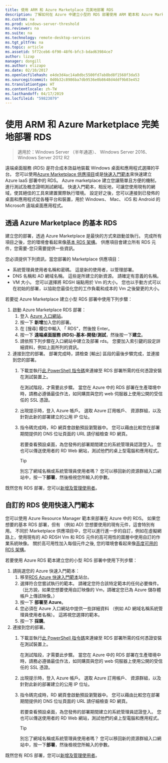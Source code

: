 ```yaml
---
title: 使用 ARM 和 Azure Marketplace 完美地部署 RDS
description: 了解如何在 Azure 中建立小型的 RDS 部署使用 ARM 範本和 Azure Marketplace。
ms.custom: na
ms.prod: windows-server-threshold
ms.reviewer: na
ms.suite: na
ms.technology: remote-desktop-services
ms.tgt_pltfrm: na
ms.topic: article
ms.assetid: 5f72ceb6-6f90-48f6-bfc3-bdad63984ce7
author: lizap
manager: dongill
ms.author: elizapo
ms.date: 02/10/2017
ms.openlocfilehash: e4de3d4ac14a0dbc5500fd7ab8bd8f1568f3da53
ms.sourcegitcommit: 0d0b32c8986ba7db9536e0b8648d4ddf9b03e452
ms.translationtype: HT
ms.contentlocale: zh-TW
ms.lasthandoff: 04/17/2019
ms.locfileid: "59823079"
---
```

# <a name="seamlessly-deploy-rds-with-arm-and-azure-marketplace"></a>使用 ARM 和 Azure Marketplace 完美地部署 RDS

>適用於：Windows Server （半年通道）、 Windows Server 2016、 Windows Server 2012 R2

遠端桌面服務 (RDS) 是符合成本效益地裝載 Windows 桌面和應用程式選擇的平台。 您可以使用[Azure Marketplace 供應項目](#basic-rds-through-the-azure-marketplace)或是[快速入門範本](#Customized-RDS-using-Quickstart-templates)來快速建立 Azure IaaS 部署中的 RDS。 Azure marketplace 建立您讓簡單且方便的機制，進行測試及概念證明測試網域。 快速入門範本，相反地，可讓您使用現有的網域，使其絕佳的工具來建置實際執行環境。 設定好之後，您可以連接到已發佈的桌面和應用程式從各種平台和裝置，用於 Windows、 Mac、 iOS 和 Android 的 Microsoft 遠端桌面應用程式。

## <a name="basic-rds-through-the-azure-marketplace"></a>透過 Azure Marketplace 的基本 RDS

建立您的部署，透過 Azure Marketplace 是最快的方式來啟動並執行。 完成所有項目之後，您的環境會看起來像[基本 RDS 架構](desktop-hosting-logical-architecture.md#basic-deployment)。 供應項目會建立所有 RDS 元件，您需要-您只需要提供一些資訊。 

您必須提供下列資訊，當您部署的 Marketplace 供應項目：
- 系統管理員使用者名稱和密碼。 這是新的使用者，以管理部署。
- DNS 名稱和 AD 網域名稱。 這些是所建立的新資源。 請確定有意義的名稱。
- VM 大小。 您可以選擇將 RDSH 端點用於 Vm 的大小。 您也以手動方式可以在初始的部署，以協助您最佳化您的工作負載和成本的 Vm 之後變更的大小。

若要從 Azure Marketplace 建立小型 RDS 部署中使用下列步驟： 

1. 啟動 Azure Marketplace RDS 部署：
   1. 登入 [Azure 入口網站](https://portal.azure.com)。
   2. 按一下 **新增**加入您的部署。
   3. 在 [搜尋] 欄位中輸入 「 RDS"，然後按 Enter。
   4. 按一下 **遠端桌面服務 (RDS)-基本-開發/測試**，然後按一下**建立**。
   5. 請依照下列步驟在入口網站中建立及部署 rds。 您要加入索引鍵的設定詳細資料，例如上面所列的資訊。 
2. 連接到您的部署。 部署完成時，請檢查 [輸出] 區段的最後步驟完成，並連接到您的部署。
   1. 下載並執行[此 PowerShell 指令碼](https://gallery.technet.microsoft.com/Azure-Resource-Manager-4ea7e328)來連線至 RDS 部署所需的任何憑證安裝在測試裝置上。 
   
      在測試階段，才需要此步驟。 當您在 Azure 中的 RDS 部署在生產環境中時，請務必遵循最佳作法，如同購買與您的 web 伺服器上使用公開的受信任的 SSL 憑證。

   2. 出現提示時，登入 Azure 帳戶。 選取 Azure 訂用帳戶、 資源群組，以及針對此新的部署建立的公用 IP 位址。
   3. 指令碼完成時，RD 網頁會啟動預設瀏覽器中。 您可以藉由比較您在部署期間提供的 DNS 位址頁面的 URL 請仔細檢查 RD 網頁。 
   
      若要查看預設桌面，為您發佈的部署期間建立的系統管理員認證登入。 您也可以傳送使用者的 RD Web 網站，測試他們的桌上型電腦和應用程式。

      > [!TIP]
      > 別忘了網域名稱或系統管理員使用者嗎？ 您可以移回新的資源群組入口網站中，按一下**部署**，然後檢視您所輸入的參數。

既然您有 RDS 部署，您可以[新增及管理使用者](rds-user-management.md)。

## <a name="customized-rds-using-quickstart-templates"></a>自訂的 RDS 使用快速入門範本

您可以使用 Azure Resource Manager 範本來部署在 Azure 中的 RDS。 如果您想要的基本 RDS 部署，但有 （例如 AD) 您想要使用的現有元件，這會特別有用。 不同於 Marketplace 供應項目中，您可以進行進一步的自訂，例如在虛擬網路上，使用現有的 AD RDSH Vm 和 RDS 元件的高可用性的圖層中使用自訂的作業系統映像。 關於高可用性加入每個元件之後, 您的環境會看起來像[高度可用的 RDS 架構](desktop-hosting-logical-architecture.md#highly-available-deployment)。

若要使用 Azure RDS 範本建立您的小型 RDS 部署中使用下列步驟： 

1. 請挑選您的 Azure 快速入門範本：
   1. 移至[RDS Azure 快速入門範本](https://aka.ms/rdautomation)站台。
   2. 選擇符合您嘗試執行的範本。 請確定您符合該特定範本的任何必要條件。 （比方說，如果您想要使用自訂映像的 Vm，請確定您已為 Azure 儲存體帳戶上傳該映像。）
   3. 按一下 **部署至 Azure**。
   4. 您必須在 Azure 入口網站中提供一些詳細資料 （例如 AD 網域名稱系統管理員使用者名稱）。 這將視您選擇的範本。
   5. 按一下 **採購**。
2. 連接到您的部署。 
   1. 下載並執行[此 PowerShell 指令碼](https://gallery.technet.microsoft.com/Azure-Resource-Manager-4ea7e328)來連線至 RDS 部署所需的任何憑證安裝在測試裝置上。 
   
      在測試階段，才需要此步驟。 當您在 Azure 中的 RDS 部署在生產環境中時，請務必遵循最佳作法，如同購買與您的 web 伺服器上使用公開的受信任的 SSL 憑證。

   2. 出現提示時，登入 Azure 帳戶。 選取 Azure 訂用帳戶、 資源群組，以及針對此新的部署建立的公用 IP 位址。
   3. 指令碼完成時，RD 網頁會啟動預設瀏覽器中。 您可以藉由比較您在部署期間提供的 DNS 位址頁面的 URL 請仔細檢查 RD 網頁。 
   
      若要查看預設桌面，為您發佈的部署期間建立的系統管理員認證登入。 您也可以傳送使用者的 RD Web 網站，測試他們的桌上型電腦和應用程式。

      > [!TIP]
      > 別忘了網域名稱或系統管理員使用者嗎？ 您可以移回新的資源群組入口網站中，按一下**部署**，然後檢視您所輸入的參數。

既然您有 RDS 部署，您可以[新增及管理使用者](rds-user-management.md)。
